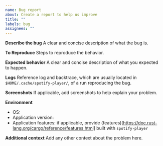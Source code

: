```yaml
---
name: Bug report
about: Create a report to help us improve
title: ""
labels: bug
assignees: ""
---
```


**Describe the bug**
A clear and concise description of what the bug is.

**To Reproduce**
Steps to reproduce the behavior.

**Expected behavior**
A clear and concise description of what you expected to happen.

**Logs**
Reference log and backtrace, which are usually located in `$HOME/.cache/spotify-player/`, of a run reproducing the bug.

**Screenshots**
If applicable, add screenshots to help explain your problem.

**Environment**

- OS:
- Application version:
- Application features: if applicable, provide (features)[https://doc.rust-lang.org/cargo/reference/features.html] built with `spotify-player`

**Additional context**
Add any other context about the problem here.
